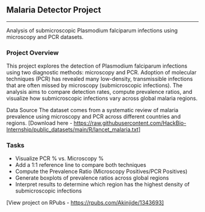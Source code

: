 ## Malaria Detector Project

---

Analysis of submicroscopic Plasmodium falciparum infections using microscopy and PCR datasets.

### Project  Overview
This project explores the detection of Plasmodium falciparum infections using two diagnostic methods: microscopy and PCR. Adoption of molecular techniques (PCR) has revealed many low-density, transmissible infections that are often missed by microscopy (submicroscopic infections). The analysis aims to compare detection rates, compute prevalence ratios, and visualize how submicroscopic infections vary across global malaria regions.

Data Source
The dataset comes from a systematic review of malaria prevalence using microscopy and PCR across different countries and regions. [Download here - https://raw.githubusercontent.com/HackBio-Internship/public_datasets/main/R/lancet_malaria.txt]


### Tasks
- Visualize PCR % vs. Microscopy %
- Add a 1:1 reference line to compare both techniques
- Compute the Prevalence Ratio (Microscopy Positives/PCR Positives)
- Generate boxplots of prevalence ratios across global regions
- Interpret results to determine which region has the highest density of submicroscopic infections


[View project on RPubs - https://rpubs.com/Akinjide/1343693]
